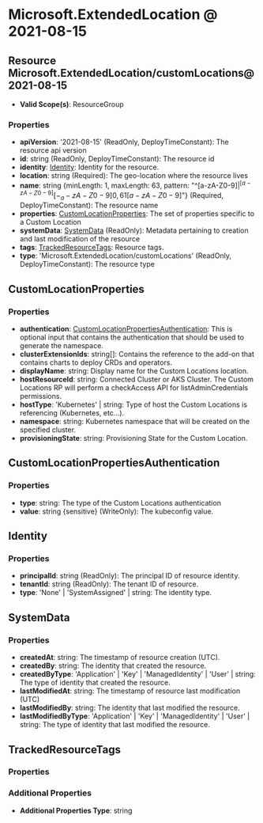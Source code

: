 # Microsoft.ExtendedLocation @ 2021-08-15

## Resource Microsoft.ExtendedLocation/customLocations@2021-08-15
* **Valid Scope(s)**: ResourceGroup
### Properties
* **apiVersion**: '2021-08-15' (ReadOnly, DeployTimeConstant): The resource api version
* **id**: string (ReadOnly, DeployTimeConstant): The resource id
* **identity**: [Identity](#identity): Identity for the resource.
* **location**: string (Required): The geo-location where the resource lives
* **name**: string {minLength: 1, maxLength: 63, pattern: "^[a-zA-Z0-9]$|^[a-zA-Z0-9][-_a-zA-Z0-9]{0,61}[a-zA-Z0-9]$"} (Required, DeployTimeConstant): The resource name
* **properties**: [CustomLocationProperties](#customlocationproperties): The set of properties specific to a Custom Location
* **systemData**: [SystemData](#systemdata) (ReadOnly): Metadata pertaining to creation and last modification of the resource
* **tags**: [TrackedResourceTags](#trackedresourcetags): Resource tags.
* **type**: 'Microsoft.ExtendedLocation/customLocations' (ReadOnly, DeployTimeConstant): The resource type

## CustomLocationProperties
### Properties
* **authentication**: [CustomLocationPropertiesAuthentication](#customlocationpropertiesauthentication): This is optional input that contains the authentication that should be used to generate the namespace.
* **clusterExtensionIds**: string[]: Contains the reference to the add-on that contains charts to deploy CRDs and operators.
* **displayName**: string: Display name for the Custom Locations location.
* **hostResourceId**: string: Connected Cluster or AKS Cluster. The Custom Locations RP will perform a checkAccess API for listAdminCredentials permissions.
* **hostType**: 'Kubernetes' | string: Type of host the Custom Locations is referencing (Kubernetes, etc...).
* **namespace**: string: Kubernetes namespace that will be created on the specified cluster.
* **provisioningState**: string: Provisioning State for the Custom Location.

## CustomLocationPropertiesAuthentication
### Properties
* **type**: string: The type of the Custom Locations authentication
* **value**: string {sensitive} (WriteOnly): The kubeconfig value.

## Identity
### Properties
* **principalId**: string (ReadOnly): The principal ID of resource identity.
* **tenantId**: string (ReadOnly): The tenant ID of resource.
* **type**: 'None' | 'SystemAssigned' | string: The identity type.

## SystemData
### Properties
* **createdAt**: string: The timestamp of resource creation (UTC).
* **createdBy**: string: The identity that created the resource.
* **createdByType**: 'Application' | 'Key' | 'ManagedIdentity' | 'User' | string: The type of identity that created the resource.
* **lastModifiedAt**: string: The timestamp of resource last modification (UTC)
* **lastModifiedBy**: string: The identity that last modified the resource.
* **lastModifiedByType**: 'Application' | 'Key' | 'ManagedIdentity' | 'User' | string: The type of identity that last modified the resource.

## TrackedResourceTags
### Properties
### Additional Properties
* **Additional Properties Type**: string

